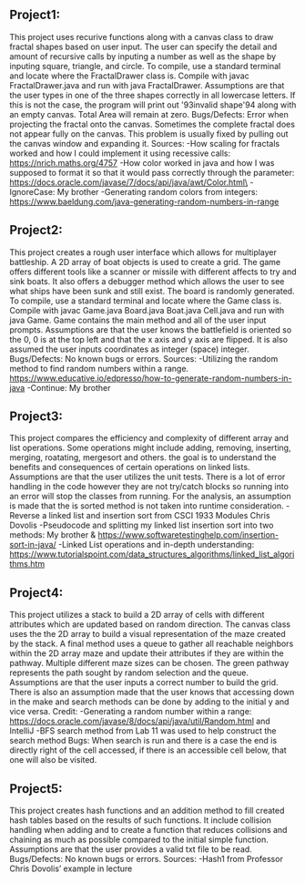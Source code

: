 ## Project1:
This project uses recurive functions along with a canvas class to draw fractal shapes based on user input. The user can specify the detail and amount of recursive calls by inputing a number as well as the shape by inputing square, triangle, and circle. 
To compile, use a standard terminal and locate where the FractalDrawer class is. Compile with javac FractalDrawer.java and run with java FractalDrawer.
Assumptions are that the user types in one of the three shapes correctly in all lowercase letters. If this is not the case, the program will print out '93invalid shape'94 along with an empty canvas. Total Area will remain at zero.
Bugs/Defects: Error when projecting the fractal onto the canvas. Sometimes the complete fractal does not appear fully on the canvas. This problem is usually fixed by pulling out the canvas window and expanding it.
Sources:
-How scaling for fractals worked and how I could implement it using recessive calls: https://nrich.maths.org/4757
-How color worked in java and how I was supposed to format it so that it would pass correctly through the parameter: https://docs.oracle.com/javase/7/docs/api/java/awt/Color.html\
-IgnoreCase: My brother
-Generating random colors from integers: https://www.baeldung.com/java-generating-random-numbers-in-range

## Project2:
This project creates a rough user interface which allows for multiplayer battleship. A 2D array of boat objects is used to create a grid. The game offers different tools like a scanner or missile with different affects to try and sink boats. It also offers a debugger method which allows the user to see what ships have been sunk and still exist. The board is randomly generated. 
To compile, use a standard terminal and locate where the Game class is. Compile with javac Game.java Board.java Boat.java Cell.java and run with java Game. Game contains the main method and all of the user input prompts.
Assumptions are that the user knows the battlefield is oriented so the 0, 0 is at the top left and that the x axis and y axis are flipped. It is also assumed the user inputs coordinates as integer (space) integer. 
Bugs/Defects: No known bugs or errors.
Sources:
-Utilizing the random method to find random numbers within a range. https://www.educative.io/edpresso/how-to-generate-random-numbers-in-java
-Continue: My brother

## Project3:
This project compares the efficiency and complexity of different array and list operations. Some operations might include adding, removing, inserting, merging, roatating, mergesort and others. the goal is to understand the benefits and consequences of certain operations on linked lists. 
Assumptions are that the user utilizes the unit tests. There is a lot of error handling in the code however they are not try/catch blocks so running into an error will stop the classes from running. For the analysis, an assumption is made that the is sorted method is not taken into runtime consideration.
-Reverse a linked list and insertion sort from CSCI 1933 Modules Chris Dovolis
-Pseudocode and splitting my linked list insertion sort into two methods: My brother & https://www.softwaretestinghelp.com/insertion-sort-in-java/
-Linked List operations and in-depth understanding: https://www.tutorialspoint.com/data_structures_algorithms/linked_list_algorithms.htm

## Project4:
This project utilizes a stack to build a 2D array of cells with different attributes which are updated based on random direction. The canvas class uses the the 2D array to build a visual representation of the maze created by the stack. A final method uses a queue to gather all reachable neighbors within the 2D array maze and update their attributes if they are within the pathway. Multiple different maze sizes can be chosen. The green pathway represents the path sought by random selection and the queue. 
Assumptions are that the user inputs a correct number to build the grid. There is also an assumption made that the user knows that accessing down in the make and search methods can be done by adding to the initial y and vice versa. 
Credit: 
-Generating a random number within a range: https://docs.oracle.com/javase/8/docs/api/java/util/Random.html and IntelliJ 
-BFS search method from Lab 11 was used to help construct the search method
Bugs: When search is run and there is a case the end is directly right of the cell accessed, if there is an accessible cell below, that one will also be visited.

## Project5:
This project creates hash functions and an addition method to fill created hash tables based on the results of such functions. It include collision handling when adding and to create a function that reduces collisions and chaining as much as possible compared to the initial simple function.
Assumptions are that the user provides a valid txt file to be read.
Bugs/Defects: No known bugs or errors.
Sources:
-Hash1 from Professor Chris Dovolis’ example in lecture
